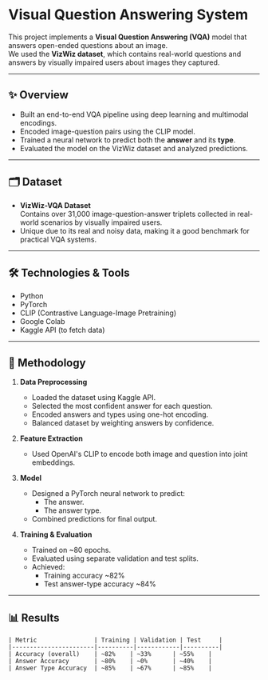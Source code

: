 # Visual Question Answering System

This project implements a **Visual Question Answering (VQA)** model that answers open-ended questions about an image.  
We used the **VizWiz dataset**, which contains real-world questions and answers by visually impaired users about images they captured.

---

## ✨ Overview
- Built an end-to-end VQA pipeline using deep learning and multimodal encodings.
- Encoded image-question pairs using the CLIP model.
- Trained a neural network to predict both the **answer** and its **type**.
- Evaluated the model on the VizWiz dataset and analyzed predictions.

---

## 🗂 Dataset
- **VizWiz-VQA Dataset**  
  Contains over 31,000 image-question-answer triplets collected in real-world scenarios by visually impaired users.
- Unique due to its real and noisy data, making it a good benchmark for practical VQA systems.

---

## 🛠 Technologies & Tools
- Python
- PyTorch
- CLIP (Contrastive Language-Image Pretraining)
- Google Colab
- Kaggle API (to fetch data)

---

## 🔗 Methodology
1. **Data Preprocessing**
   - Loaded the dataset using Kaggle API.
   - Selected the most confident answer for each question.
   - Encoded answers and types using one-hot encoding.
   - Balanced dataset by weighting answers by confidence.

2. **Feature Extraction**
   - Used OpenAI's CLIP to encode both image and question into joint embeddings.

3. **Model**
   - Designed a PyTorch neural network to predict:
     - The answer.
     - The answer type.
   - Combined predictions for final output.

4. **Training & Evaluation**
   - Trained on ~80 epochs.
   - Evaluated using separate validation and test splits.
   - Achieved:
     - Training accuracy ~82%
     - Test answer-type accuracy ~84%

---

## 📊 Results
```
| Metric                | Training | Validation | Test     |
|-----------------------|----------|------------|----------|
| Accuracy (overall)    | ~82%    | ~33%      | ~55%    |
| Answer Accuracy       | ~80%    | ~0%       | ~40%    |
| Answer Type Accuracy  | ~85%    | ~67%      | ~85%    |
```


